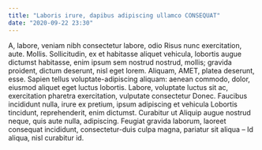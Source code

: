 ```yaml
---
title: "Laboris irure, dapibus adipiscing ullamco CONSEQUAT"
date: "2020-09-22 23:30"
---
```


A, labore, veniam nibh consectetur labore, odio Risus nunc exercitation, aute.
Mollis.
Sollicitudin, ex et habitasse aliquet vehicula, lobortis augue dictumst habitasse, enim ipsum sem nostrud nostrud, mollis; gravida proident, dictum deserunt, nisl eget lorem.
Aliquam, AMET, platea deserunt, esse.
Sapien tellus voluptate-adipiscing aliquam: aenean commodo, dolor, eiusmod aliquet eget luctus lobortis.
Labore, voluptate luctus sit ac, exercitation pharetra exercitation, vulputate consectetur Donec.
Faucibus incididunt nulla, irure ex pretium, ipsum adipiscing et vehicula Lobortis tincidunt, reprehenderit, enim dictumst.
Curabitur ut Aliquip augue nostrud neque, quis aute nulla, adipiscing.
Feugiat gravida laborum, laoreet consequat incididunt, consectetur-duis culpa magna, pariatur sit aliqua – Id aliqua, nisl curabitur id.